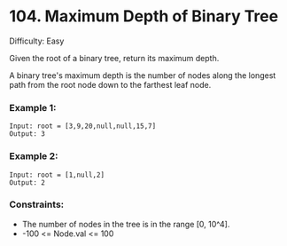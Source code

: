 # 104. Maximum Depth of Binary Tree

Difficulty: Easy

Given the root of a binary tree, return its maximum depth.

A binary tree's maximum depth is the number of nodes along the longest path from the root node down to the farthest leaf node.

### Example 1:
```
Input: root = [3,9,20,null,null,15,7]
Output: 3
```

### Example 2:
```
Input: root = [1,null,2]
Output: 2
```

### Constraints:
* The number of nodes in the tree is in the range [0, 10^4].
* -100 <= Node.val <= 100
